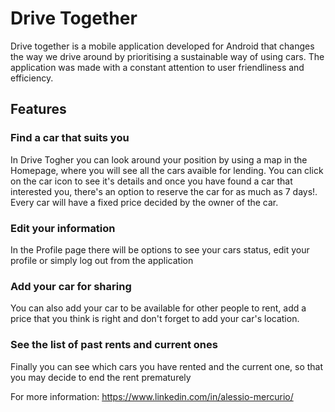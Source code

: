 # Drive Together  
Drive together is a mobile application developed for Android that changes the way we drive around by prioritising a 
sustainable way of using cars. The application was made with a constant attention to user friendliness and efficiency.  

## Features  

### Find a car that suits you
In Drive Togher you can look around your position by using a map in the Homepage, where you will see all the cars avaible
for lending. You can click on the car icon to see it's details and once you have found a car that interested you, there's
an option to reserve the car for as much as 7 days!. Every car will have a fixed price decided by the owner of the car.  

### Edit your information  
In the Profile page there will be options to see your cars status, edit your profile or simply log out from the application  

### Add your car for sharing  
You can also add your car to be available for other people to rent, add a price that you think is right and don't forget to add 
your car's location.  

### See the list of past rents and current ones  
Finally you can see which cars you have rented and the current one, so that you may decide to end the rent prematurely  

For more information: https://www.linkedin.com/in/alessio-mercurio/
